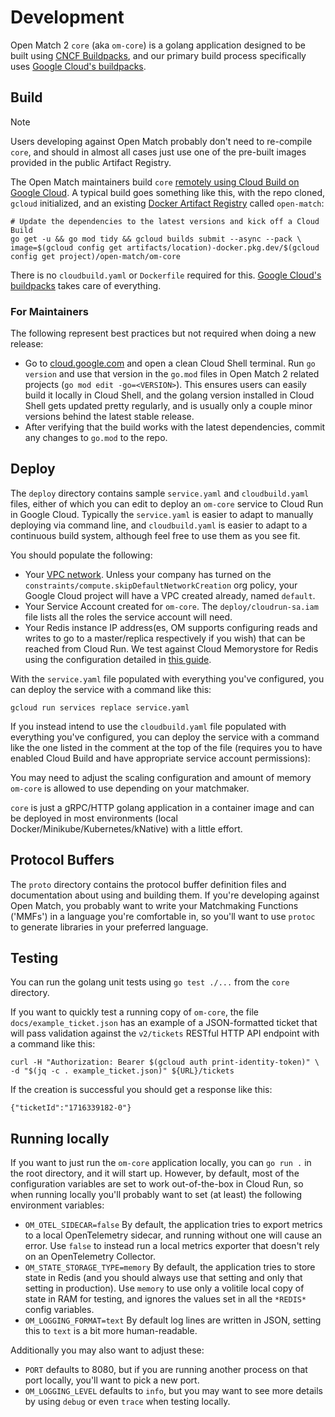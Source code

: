 # Development

Open Match 2 `core` (aka `om-core`) is a golang application designed to be built using [CNCF Buildpacks](https://www.cncf.io/projects/buildpacks/), and our primary build process specifically uses [Google Cloud's buildpacks](https://cloud.google.com/docs/buildpacks/overview). 

## Build

> [!NOTE]
> Users developing against Open Match probably don't need to re-compile `core`, and should in almost all cases just use one of the pre-built images provided in the public Artifact Registry.

The Open Match maintainers build `core` [remotely using Cloud Build on Google Cloud](https://cloud.google.com/docs/buildpacks/build-application#remote_builds).  A typical build goes something like this, with the repo cloned,  `gcloud` initialized, and an existing [Docker Artifact Registry](https://cloud.google.com/artifact-registry/docs/docker/store-docker-container-images) called `open-match`:
```
# Update the dependencies to the latest versions and kick off a Cloud Build
go get -u && go mod tidy && gcloud builds submit --async --pack \
image=$(gcloud config get artifacts/location)-docker.pkg.dev/$(gcloud config get project)/open-match/om-core
```
There is no `cloudbuild.yaml` or `Dockerfile` required for this. [Google Cloud's buildpacks](https://cloud.google.com/docs/buildpacks/overview) takes care of everything.

### For Maintainers

The following represent best practices but not required when doing a new release:

* Go to [cloud.google.com](cloud.google.com) and open a clean Cloud Shell terminal. Run `go version` and use that version in the `go.mod` files in Open Match 2 related projects (`go mod edit -go=<VERSION>`). This ensures users can easily build it locally in Cloud Shell, and the golang version installed in Cloud Shell gets updated pretty regularly, and is usually only a couple minor versions behind the latest stable release.
* After verifying that the build works with the latest dependencies, commit any changes to `go.mod` to the repo. 

## Deploy
The `deploy` directory contains sample `service.yaml` and `cloudbuild.yaml` files, either of which you can edit to deploy an `om-core` service to Cloud Run in Google Cloud.  Typically the `service.yaml` is easier to adapt to manually deploying via command line, and `cloudbuild.yaml` is easier to adapt to a continuous build system, although feel free to use them as you see fit.

You should populate the following:
* Your [VPC network](https://cloud.google.com/vpc/docs/overview).  Unless your company has turned on the `constraints/compute.skipDefaultNetworkCreation` org policy, your Google Cloud project will have a VPC created already, named `default`.
* Your Service Account created for `om-core`. The `deploy/cloudrun-sa.iam` file lists all the roles the service account will need. 
* Your Redis instance IP address(es, OM supports configuring reads and writes to go to a master/replica respectively if you wish) that can be reached from Cloud Run. We test against Cloud Memorystore for Redis using the configuration detailed in [this guide](https://cloud.google.com/memorystore/docs/redis/connect-redis-instance-cloud-run).

With the `service.yaml` file populated with everything you've configured, you can deploy the service with a command like this:
```
gcloud run services replace service.yaml
```
If you instead intend to use the `cloudbuild.yaml` file populated with everything you've configured, you can deploy the service with a command like the one listed in the comment at the top of the file (requires you to have enabled Cloud Build and have appropriate service account permissions):

You may need to adjust the scaling configuration and amount of memory `om-core` is allowed to use depending on your matchmaker.

`core` is just a gRPC/HTTP golang application in a container image and can be deployed in most environments (local Docker/Minikube/Kubernetes/kNative) with a little effort. 

## Protocol Buffers
The `proto` directory contains the protocol buffer definition files and documentation about using and building them. If you're developing against Open Match, you probably want to write your Matchmaking Functions ('MMFs') in a language you're comfortable in, so you'll want to use `protoc` to generate libraries in your preferred language.

## Testing
You can run the golang unit tests using `go test ./...` from the `core` directory. 

If you want to quickly test a running copy of `om-core`, the file `docs/example_ticket.json` has an example of a JSON-formatted ticket that will pass validation against the `v2/tickets` RESTful HTTP API endpoint with a command like this:
```
curl -H "Authorization: Bearer $(gcloud auth print-identity-token)" \
-d "$(jq -c . example_ticket.json)" ${URL}/tickets
```
If the creation is successful you should get a response like this:
```
{"ticketId":"1716339182-0"}
```

## Running locally
If you want to just run the `om-core` application locally, you can `go run .` in the root directory, and it will start up. However, by default, most of the configuration variables are set to work out-of-the-box in Cloud Run, so when running locally you'll probably want to set (at least) the following environment variables:

* `OM_OTEL_SIDECAR=false` By default, the application tries to export metrics to a local OpenTelemetry sidecar, and running without one will cause an error. Use `false` to instead run a local metrics exporter that doesn't rely on an OpenTelemetry Collector.
* `OM_STATE_STORAGE_TYPE=memory` By default, the application tries to store state in Redis (and you should always use that setting and only that setting in production). Use `memory` to use only a volitile local copy of state in RAM for testing, and ignores the values set in all the `*REDIS*` config variables.
* `OM_LOGGING_FORMAT=text` By default log lines are written in JSON, setting this to `text` is a bit more human-readable.

Additionally you may also want to adjust these:

* `PORT` defaults to 8080, but if you are running another process on that port locally, you'll want to pick a new port.
* `OM_LOGGING_LEVEL` defaults to `info`, but you may want to see more details by using `debug` or even `trace` when testing locally.

